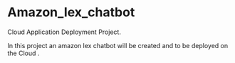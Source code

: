 # Amazon_lex_chatbot
Cloud Application Deployment Project.

In this project an amazon lex chatbot will be created and to be deployed on the Cloud .
